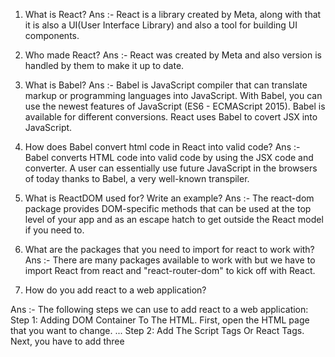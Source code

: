 1. What is React?
Ans :- React is a library created by Meta, along with that it is also a UI(User Interface Library) and also a tool for building UI components.

2. Who made React?
Ans :- React was created by Meta and also version is handled by them to make it up to date.

3. What is Babel?
Ans :- Babel is JavaScript compiler that can translate markup or programming languages into JavaScript. With Babel, you can use the newest features of JavaScript (ES6 - ECMAScript 2015). Babel is available for different conversions. React uses Babel to covert JSX into JavaScript.

4. How does Babel convert html code in React into valid code?
Ans :- Babel converts HTML code into valid code by using the JSX code and converter. A user can essentially use future JavaScript in the browsers of today thanks to Babel, a very well-known transpiler.

5. What is ReactDOM used for? Write an example?
Ans :- The react-dom package provides DOM-specific methods that can be used at the top level of your app and as an escape hatch to get outside the React model if you need to.

6. What are the packages that you need to import for react to work with?
Ans :- There are many packages available to work with but we have to import React from react and "react-router-dom" to kick off with React.

7. How do you add react to a web application?

Ans :- The following steps we can use to add react to a web application:
        Step 1: Adding DOM Container To The HTML. First, open the HTML page that you want to change. ...
        Step 2: Add The Script Tags Or React Tags. Next, you have to add three <script> tags to the HTML page right before the closing </body> tag. ...
        Step 3: Create A React Component.

8. What is React.createElement?
Ans :- React. createElement( type, [props], [... children] ) Create and return a new React element of the given type. The type argument can be either a tag name string (such as 'div' or 'span' ), a React component type (a class or a function), or a React fragment type.

9. What are the three properties that createElement accept?
Ans ;- Three properties that createElement accept are type, props and key/ref

10. What is the meaning of render and root?
Ans :- Render means renew only an appropriate part of information on user’s screen when the element properties (props) are replaced by new ones or a component state (as set of props) changes in application. Thanks to the render method, we avoid reloading the whole web page, save time, and increase productivity. Where root is the main div where we render every element we create with react.
